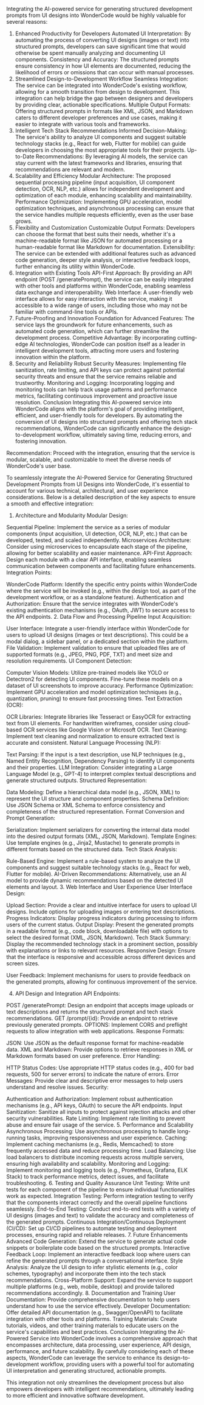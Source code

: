 Integrating the AI-powered service for generating structured development prompts from UI designs into WonderCode would be highly valuable for several reasons:

1. Enhanced Productivity for Developers
Automated UI Interpretation: By automating the process of converting UI designs (images or text) into structured prompts, developers can save significant time that would otherwise be spent manually analyzing and documenting UI components.
Consistency and Accuracy: The structured prompts ensure consistency in how UI elements are documented, reducing the likelihood of errors or omissions that can occur with manual processes.
2. Streamlined Design-to-Development Workflow
Seamless Integration: The service can be integrated into WonderCode's existing workflow, allowing for a smooth transition from design to development. This integration can help bridge the gap between designers and developers by providing clear, actionable specifications.
Multiple Output Formats: Offering structured prompts in formats like XML, JSON, and Markdown caters to different developer preferences and use cases, making it easier to integrate with various tools and frameworks.
3. Intelligent Tech Stack Recommendations
Informed Decision-Making: The service's ability to analyze UI components and suggest suitable technology stacks (e.g., React for web, Flutter for mobile) can guide developers in choosing the most appropriate tools for their projects.
Up-to-Date Recommendations: By leveraging AI models, the service can stay current with the latest frameworks and libraries, ensuring that recommendations are relevant and modern.
4. Scalability and Efficiency
Modular Architecture: The proposed sequential processing pipeline (input acquisition, UI component detection, OCR, NLP, etc.) allows for independent development and optimization of each module, enhancing scalability and maintainability.
Performance Optimization: Implementing GPU acceleration, model optimization techniques, and asynchronous processing can ensure that the service handles multiple requests efficiently, even as the user base grows.
5. Flexibility and Customization
Customizable Output Formats: Developers can choose the format that best suits their needs, whether it's a machine-readable format like JSON for automated processing or a human-readable format like Markdown for documentation.
Extensibility: The service can be extended with additional features such as advanced code generation, deeper style analysis, or interactive feedback loops, further enhancing its utility within WonderCode.
6. Integration with Existing Tools
API-First Approach: By providing an API endpoint (POST /generatePrompt), the service can be easily integrated with other tools and platforms within WonderCode, enabling seamless data exchange and interoperability.
Web Interface: A user-friendly web interface allows for easy interaction with the service, making it accessible to a wide range of users, including those who may not be familiar with command-line tools or APIs.
7. Future-Proofing and Innovation
Foundation for Advanced Features: The service lays the groundwork for future enhancements, such as automated code generation, which can further streamline the development process.
Competitive Advantage: By incorporating cutting-edge AI technologies, WonderCode can position itself as a leader in intelligent development tools, attracting more users and fostering innovation within the platform.
8. Security and Reliability
Robust Security Measures: Implementing file sanitization, rate limiting, and API keys can protect against potential security threats and ensure that the service remains reliable and trustworthy.
Monitoring and Logging: Incorporating logging and monitoring tools can help track usage patterns and performance metrics, facilitating continuous improvement and proactive issue resolution.
Conclusion
Integrating this AI-powered service into WonderCode aligns with the platform's goal of providing intelligent, efficient, and user-friendly tools for developers. By automating the conversion of UI designs into structured prompts and offering tech stack recommendations, WonderCode can significantly enhance the design-to-development workflow, ultimately saving time, reducing errors, and fostering innovation.

Recommendation: Proceed with the integration, ensuring that the service is modular, scalable, and customizable to meet the diverse needs of WonderCode's user base.


To seamlessly integrate the AI-Powered Service for Generating Structured Development Prompts from UI Designs into WonderCode, it's essential to account for various technical, architectural, and user experience considerations. Below is a detailed description of the key aspects to ensure a smooth and effective integration:

1. Architecture and Modularity
Modular Design:

Sequential Pipeline: Implement the service as a series of modular components (input acquisition, UI detection, OCR, NLP, etc.) that can be developed, tested, and scaled independently.
Microservices Architecture: Consider using microservices to encapsulate each stage of the pipeline, allowing for better scalability and easier maintenance.
API-First Approach: Design each module with a clear API interface, enabling seamless communication between components and facilitating future enhancements.
Integration Points:

WonderCode Platform: Identify the specific entry points within WonderCode where the service will be invoked (e.g., within the design tool, as part of the development workflow, or as a standalone feature).
Authentication and Authorization: Ensure that the service integrates with WonderCode's existing authentication mechanisms (e.g., OAuth, JWT) to secure access to the API endpoints.
2. Data Flow and Processing Pipeline
Input Acquisition:

User Interface: Integrate a user-friendly interface within WonderCode for users to upload UI designs (images or text descriptions). This could be a modal dialog, a sidebar panel, or a dedicated section within the platform.
File Validation: Implement validation to ensure that uploaded files are of supported formats (e.g., JPEG, PNG, PDF, TXT) and meet size and resolution requirements.
UI Component Detection:

Computer Vision Models: Utilize pre-trained models like YOLO or Detectron2 for detecting UI components. Fine-tune these models on a dataset of UI screenshots to improve accuracy.
Performance Optimization: Implement GPU acceleration and model optimization techniques (e.g., quantization, pruning) to ensure fast processing times.
Text Extraction (OCR):

OCR Libraries: Integrate libraries like Tesseract or EasyOCR for extracting text from UI elements. For handwritten wireframes, consider using cloud-based OCR services like Google Vision or Microsoft OCR.
Text Cleaning: Implement text cleaning and normalization to ensure extracted text is accurate and consistent.
Natural Language Processing (NLP):

Text Parsing: If the input is a text description, use NLP techniques (e.g., Named Entity Recognition, Dependency Parsing) to identify UI components and their properties.
LLM Integration: Consider integrating a Large Language Model (e.g., GPT-4) to interpret complex textual descriptions and generate structured outputs.
Structured Representation:

Data Modeling: Define a hierarchical data model (e.g., JSON, XML) to represent the UI structure and component properties.
Schema Definition: Use JSON Schema or XML Schema to enforce consistency and completeness of the structured representation.
Format Conversion and Prompt Generation:

Serialization: Implement serializers for converting the internal data model into the desired output formats (XML, JSON, Markdown).
Template Engines: Use template engines (e.g., Jinja2, Mustache) to generate prompts in different formats based on the structured data.
Tech Stack Analysis:

Rule-Based Engine: Implement a rule-based system to analyze the UI components and suggest suitable technology stacks (e.g., React for web, Flutter for mobile).
AI-Driven Recommendations: Alternatively, use an AI model to provide dynamic recommendations based on the detected UI elements and layout.
3. Web Interface and User Experience
User Interface Design:

Upload Section: Provide a clear and intuitive interface for users to upload UI designs. Include options for uploading images or entering text descriptions.
Progress Indicators: Display progress indicators during processing to inform users of the current status.
Output Display: Present the generated prompts in a readable format (e.g., code block, downloadable file) with options to select the desired format (XML, JSON, Markdown).
Tech Stack Summary: Display the recommended technology stack in a prominent section, possibly with explanations or links to relevant resources.
Responsive Design: Ensure that the interface is responsive and accessible across different devices and screen sizes.

User Feedback: Implement mechanisms for users to provide feedback on the generated prompts, allowing for continuous improvement of the service.

4. API Design and Integration
API Endpoints:

POST /generatePrompt: Design an endpoint that accepts image uploads or text descriptions and returns the structured prompt and tech stack recommendations.
GET /prompt/{id}: Provide an endpoint to retrieve previously generated prompts.
OPTIONS: Implement CORS and preflight requests to allow integration with web applications.
Response Formats:

JSON: Use JSON as the default response format for machine-readable data.
XML and Markdown: Provide options to retrieve responses in XML or Markdown formats based on user preference.
Error Handling:

HTTP Status Codes: Use appropriate HTTP status codes (e.g., 400 for bad requests, 500 for server errors) to indicate the nature of errors.
Error Messages: Provide clear and descriptive error messages to help users understand and resolve issues.
Security:

Authentication and Authorization: Implement robust authentication mechanisms (e.g., API keys, OAuth) to secure the API endpoints.
Input Sanitization: Sanitize all inputs to protect against injection attacks and other security vulnerabilities.
Rate Limiting: Implement rate limiting to prevent abuse and ensure fair usage of the service.
5. Performance and Scalability
Asynchronous Processing: Use asynchronous processing to handle long-running tasks, improving responsiveness and user experience.
Caching: Implement caching mechanisms (e.g., Redis, Memcached) to store frequently accessed data and reduce processing time.
Load Balancing: Use load balancers to distribute incoming requests across multiple servers, ensuring high availability and scalability.
Monitoring and Logging: Implement monitoring and logging tools (e.g., Prometheus, Grafana, ELK Stack) to track performance metrics, detect issues, and facilitate troubleshooting.
6. Testing and Quality Assurance
Unit Testing: Write unit tests for each component of the pipeline to ensure individual functionalities work as expected.
Integration Testing: Perform integration testing to verify that the components interact correctly and the overall pipeline functions seamlessly.
End-to-End Testing: Conduct end-to-end tests with a variety of UI designs (images and text) to validate the accuracy and completeness of the generated prompts.
Continuous Integration/Continuous Deployment (CI/CD): Set up CI/CD pipelines to automate testing and deployment processes, ensuring rapid and reliable releases.
7. Future Enhancements
Advanced Code Generation: Extend the service to generate actual code snippets or boilerplate code based on the structured prompts.
Interactive Feedback Loop: Implement an interactive feedback loop where users can refine the generated prompts through a conversational interface.
Style Analysis: Analyze the UI design to infer stylistic elements (e.g., color schemes, typography) and incorporate them into the tech stack recommendations.
Cross-Platform Support: Expand the service to support multiple platforms (e.g., web, mobile, desktop) and provide tailored recommendations accordingly.
8. Documentation and Training
User Documentation: Provide comprehensive documentation to help users understand how to use the service effectively.
Developer Documentation: Offer detailed API documentation (e.g., Swagger/OpenAPI) to facilitate integration with other tools and platforms.
Training Materials: Create tutorials, videos, and other training materials to educate users on the service's capabilities and best practices.
Conclusion
Integrating the AI-Powered Service into WonderCode involves a comprehensive approach that encompasses architecture, data processing, user experience, API design, performance, and future scalability. By carefully considering each of these aspects, WonderCode can leverage the service to enhance its design-to-development workflow, providing users with a powerful tool for automating UI interpretation and generating structured, actionable prompts.

This integration not only streamlines the development process but also empowers developers with intelligent recommendations, ultimately leading to more efficient and innovative software development.

